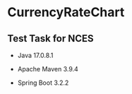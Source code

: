 # CurrencyRateChart
## Test Task for NCES
 
- Java 17.0.8.1

- Apache Maven 3.9.4

- Spring Boot 3.2.2
